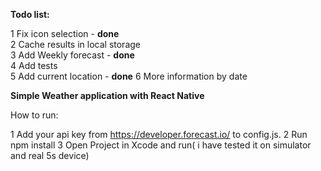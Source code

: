 **Todo list:**

1 Fix icon selection - **done**  
2 Cache results in local storage  
3 Add Weekly forecast - **done**  
4 Add tests  
5 Add current location - **done** 
6 More information by date 

**Simple Weather application with React Native**

How to run:  

1 Add your api key from https://developer.forecast.io/ to config.js.
2 Run npm install
3 Open Project in Xcode and run( i have tested it on simulator and real 5s device) 